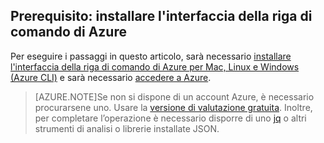 ## Prerequisito: installare l'interfaccia della riga di comando di Azure
Per eseguire i passaggi in questo articolo, sarà necessario [installare l'interfaccia della riga di comando di Azure per Mac, Linux e Windows (Azure CLI)](xplat-install.md) e sarà necessario [accedere a Azure](xplat-connect.md).

> [AZURE.NOTE]Se non si dispone di un account Azure, è necessario procurarsene uno. Usare la [versione di valutazione gratuita](sign-up-organization.md). Inoltre, per completare l’operazione è necessario disporre di uno [jq](https://stedolan.github.io/jq/) o altri strumenti di analisi o librerie installate JSON.

<!---HONumber=Oct15_HO3-->